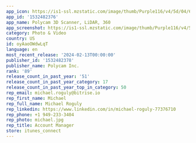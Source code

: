 ```yaml
---
app_icon: https://is1-ssl.mzstatic.com/image/thumb/Purple116/v4/5d/04/61/5d0461fd-5d41-8fdf-5cbe-e97d9ceeb4c4/AppIcon-0-0-1x_U007emarketing-0-7-0-85-220.png/1024x1024bb.png
app_id: '1532482376'
app_name: Polycam 3D Scanner, LiDAR, 360
app_screenshot: https://is1-ssl.mzstatic.com/image/thumb/Purple116/v4/5f/8c/ee/5f8cee03-45fc-5926-3372-f72779450417/84c3032b-8438-4ed8-b05e-f5e4ff78365a_Capture.png/1284x2778bb.png
category: Photo & Video
country: US
id: oyAaoOWdwLqT
language: en
most_recent_release: '2024-02-13T00:00:00'
publisher_id: '1532482378'
publisher_name: Polycam Inc.
rank: '89'
release_count_in_past_year: '51'
release_count_in_past_year_category: 17
release_count_in_past_year_top_in_category: 50
rep_email: michael.roguly@bitrise.io
rep_first_name: Michael
rep_full_name: Michael Roguly
rep_linkedin: https://www.linkedin.com/in/michael-roguly-77376710
rep_phone: +1 949-233-3404
rep_photo: michael.jpg
rep_title: Account Manager
store: itunes_connect
---
```

